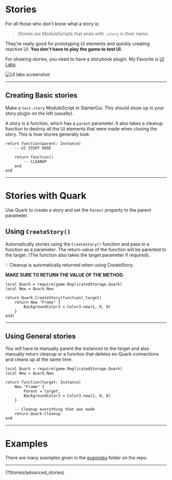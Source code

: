 # Stories

For all those who don't know what a story is:

> Stories are ModuleScripts that ends with `.story` in their name.

They're really good for prototyping UI elements and quickly creating reactive UI. **You don't have to play the game to test UI**.

For showing stories, you need to have a storybook plugin.
My Favorite is [UI Labs](https://pepeeltoro41.github.io/ui-labs/).

![UI labs screenshot](assets/screenshots/ui_labs.png)

---

## Creating Basic stories

Make a `test.story` ModuleScript in StarterGui. This should show up in your story plugin on the left (usually).

A story is a function, which has a `parent` parameter. It also takes a cleanup function to destroy all the UI elements that were made when closing the story.
This is how stories generally look:

```luau
return function(parent: Instance)
    -- UI STUFF HERE

    return function()
        -- CLEANUP
    end
end
```

---

# Stories with Quark

Use Quark to create a story and set the `Parent` property to the parent parameter.

## Using `CreateStory()`

Automatically stories using the `CreateStory()` function and pass in a function as a parameter. The return-value of the function will be parented to the target. (The function also takes the target parameter if required).

∵ Cleanup is automatically returned when using CreateStory.

**MAKE SURE TO RETURN THE VALUE OF THE METHOD.**

```luau
local Quark = require(game.ReplicatedStorage.Quark)
local New = Quark.New

return Quark.CreateStory(function(_target)
	return New "Frame" {
		BackgroundColor3 = Color3.new(1, 0, 0)
	}
end)
```

---

## Using General stories

You will have to manually parent the instances to the target and also manually return cleanup or a function that deletes ex-Quark connections and cleans up at the same time.

```luau
local Quark = require(game.ReplicatedStorage.Quark)
local New = Quark.New

return function(target: Instance)
    New "Frame" {
        Parent = target,
        BackgroundColor3 = Color3.new(1, 0, 0)
    }

    -- Cleanup everything that was made
    return Quark.Cleanup
end
```

---

# Examples

There are many examples given in the [examples](https://github.com/creepersaur/quark/tree/master/src/examples/Stories) folder on the repo.

---

<!NextPage|Advanced Stories>(?Stories/advanced_stories)
